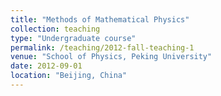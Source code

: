 ```yaml
---
title: "Methods of Mathematical Physics"
collection: teaching
type: "Undergraduate course"
permalink: /teaching/2012-fall-teaching-1
venue: "School of Physics, Peking University"
date: 2012-09-01
location: "Beijing, China"
---
```

